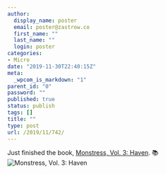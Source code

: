 ```yaml
---
author:
  display_name: poster
  email: poster@zastrow.co
  first_name: ""
  last_name: ""
  login: poster
categories:
- Micro
date: "2019-11-30T22:40:15Z"
meta:
  _wpcom_is_markdown: "1"
parent_id: "0"
password: ""
published: true
status: publish
tags: []
title: ""
type: post
url: /2019/11/742/
---
```

<p>Just finished the book, <a href="https://www.goodreads.com/review/show/2622411041?utm_medium=api&amp;utm_source=rss">Monstress, Vol. 3: Haven</a>. 📚 <img src="/assets/2019/11/37491890._SY75_.jpg" alt="Monstress, Vol. 3: Haven" /></p>
